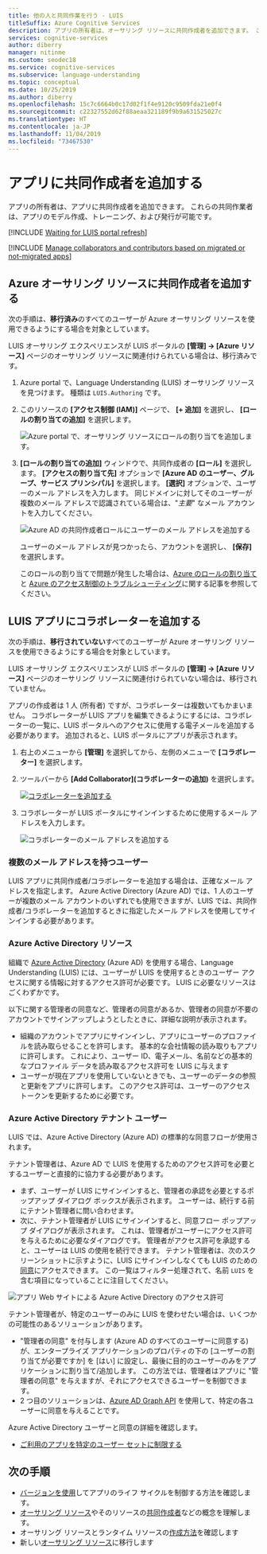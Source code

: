 ```yaml
---
title: 他の人と共同作業を行う - LUIS
titleSuffix: Azure Cognitive Services
description: アプリの所有者は、オーサリング リソースに共同作成者を追加できます。 これらの共同作業者は、アプリのモデル変更、トレーニング、および発行が可能です。
services: cognitive-services
author: diberry
manager: nitinme
ms.custom: seodec18
ms.service: cognitive-services
ms.subservice: language-understanding
ms.topic: conceptual
ms.date: 10/25/2019
ms.author: diberry
ms.openlocfilehash: 15c7c6664b0c17d02f1f4e9120c9509fda21e0f4
ms.sourcegitcommit: c22327552d62f88aeaa321189f9b9a631525027c
ms.translationtype: HT
ms.contentlocale: ja-JP
ms.lasthandoff: 11/04/2019
ms.locfileid: "73467530"
---
```

# <a name="add-contributors-to-your-app"></a>アプリに共同作成者を追加する

アプリの所有者は、アプリに共同作成者を追加できます。 これらの共同作業者は、アプリのモデル作成、トレーニング、および発行が可能です。 

[!INCLUDE [Waiting for LUIS portal refresh](./includes/wait-v3-upgrade.md)]

[!INCLUDE [Manage collaborators and contributors based on migrated or not-migrated apps](./includes/manage-contributor-collaborator-migration.md)]

## <a name="add-contributor-to-azure-authoring-resource"></a>Azure オーサリング リソースに共同作成者を追加する

次の手順は、**移行済み**のすべてのユーザーが Azure オーサリング リソースを使用できるようにする場合を対象としています。

LUIS オーサリング エクスペリエンスが LUIS ポータルの **[管理] -> [Azure リソース]** ページのオーサリング リソースに関連付けられている場合は、移行済みです。

1. Azure portal で、Language Understanding (LUIS) オーサリング リソースを見つけます。 種類は `LUIS.Authoring` です。
1. このリソースの **[アクセス制御 (IAM)]** ページで、 **[+ 追加]** を選択し、 **[ロールの割り当ての追加]** を選択します。

    ![Azure portal で、オーサリング リソースにロールの割り当てを追加します。](./media/luis-how-to-collaborate/authoring-resource-access-control-add-role.png)

1. **[ロールの割り当ての追加]** ウィンドウで、共同作成者の **[ロール]** を選択します。 **[アクセスの割り当て先]** オプションで **[Azure AD のユーザー、グループ、サービス プリンシパル]** を選択します。 **[選択]** オプションで、ユーザーのメール アドレスを入力します。 同じドメインに対してそのユーザーが複数のメール アドレスで認識されている場合は、"_主要_" なメール アカウントを入力してください。

    ![Azure AD の共同作成者ロールにユーザーのメール アドレスを追加する](./media/luis-how-to-collaborate/add-role-assignment-for-contributor.png)

    ユーザーのメール アドレスが見つかったら、アカウントを選択し、 **[保存]** を選択します。 

    このロールの割り当てで問題が発生した場合は、[Azure のロールの割り当て](../../role-based-access-control/role-assignments-portal.md)と [Azure のアクセス制御のトラブルシューティング](../../role-based-access-control/troubleshooting.md#problems-with-rbac-role-assignments)に関する記事を参照してください。

## <a name="add-collaborator-to-luis-app"></a>LUIS アプリにコラボレーターを追加する

次の手順は、**移行されていない**すべてのユーザーが Azure オーサリング リソースを使用できるようにする場合を対象としています。

LUIS オーサリング エクスペリエンスが LUIS ポータルの **[管理] -> [Azure リソース]** ページのオーサリング リソースに関連付けられていない場合は、移行されていません。

アプリの作成者は 1 人 (所有者) ですが、コラボレーターは複数いてもかまいません。 コラボレーターが LUIS アプリを編集できるようにするには、コラボレーターの一覧に、LUIS ポータルへのアクセスに使用する電子メールを追加する必要があります。 追加されると、LUIS ポータルにアプリが表示されます。

1. 右上のメニューから **[管理]** を選択してから、左側のメニューで **[コラボレーター]** を選択します。

1. ツールバーから **[Add Collaborator]\(コラボレーターの追加)** を選択します。

    [![コラボレーターを追加する](./media/luis-how-to-collaborate/add-collaborator.png "コラボレーターの追加")](./media/luis-how-to-collaborate/add-collaborator.png#lightbox)

1. コラボレーターが LUIS ポータルにサインインするために使用するメール アドレスを入力します。

    ![コラボレーターのメール アドレスを追加する](./media/luis-how-to-collaborate/add-collaborator-pop-up.png)


### <a name="users-with-multiple-emails"></a>複数のメール アドレスを持つユーザー 

LUIS アプリに共同作成者/コラボレーターを追加する場合は、正確なメール アドレスを指定します。 Azure Active Directory (Azure AD) では、1 人のユーザーが複数のメール アカウントのいずれでも使用できますが、LUIS では、共同作成者/コラボレーターを追加するときに指定したメール アドレスを使用してサインインする必要があります。

<a name="owner-and-collaborators"></a>

### <a name="azure-active-directory-resources"></a>Azure Active Directory リソース

組織で [Azure Active Directory](https://docs.microsoft.com/azure/active-directory/) (Azure AD) を使用する場合、Language Understanding (LUIS) には、ユーザーが LUIS を使用するときのユーザー アクセスに関する情報に対するアクセス許可が必要です。 LUIS に必要なリソースはごくわずかです。 

以下に関する管理者の同意など、管理者の同意があるか、管理者の同意が不要のアカウントでサインアップしようとしたときに、詳細な説明が表示されます。

* 組織のアカウントでアプリにサインインし、アプリにユーザーのプロファイルを読み取らせることを許可します。 基本的な会社情報の読み取りもアプリに許可します。 これにより、ユーザー ID、電子メール、名前などの基本的なプロファイル データを読み取るアクセス許可を LUIS に与えます
* ユーザーが現在アプリを使用していないときでも、ユーザーのデータの参照と更新をアプリに許可します。 このアクセス許可は、ユーザーのアクセス トークンを更新するために必要です。


### <a name="azure-active-directory-tenant-user"></a>Azure Active Directory テナント ユーザー

LUIS では、Azure Active Directory (Azure AD) の標準的な同意フローが使用されます。 

テナント管理者は、Azure AD で LUIS を使用するためのアクセス許可を必要とするユーザーと直接的に協力する必要があります。 

* まず、ユーザーが LUIS にサインインすると、管理者の承認を必要とするポップアップ ダイアログ ボックスが表示されます。 ユーザーは、続行する前にテナント管理者に問い合わせます。 
* 次に、テナント管理者が LUIS にサインインすると、同意フロー ポップアップ ダイアログが表示されます。 これは、管理者がユーザーにアクセス許可を与えるために必要なダイアログです。 管理者がアクセス許可を承認すると、ユーザーは LUIS の使用を続行できます。 テナント管理者は、次のスクリーンショットに示すように、LUIS にサインインしなくても LUIS のための[同意](https://account.activedirectory.windowsazure.com/r#/applications)にアクセスできます。 この一覧はフィルター処理されて、名前 `LUIS` を含む項目になっていることに注目してください。

![アプリ Web サイトによる Azure Active Directory のアクセス許可](./media/luis-how-to-collaborate/tenant-permissions.png)

テナント管理者が、特定のユーザーのみに LUIS を使わせたい場合は、いくつかの可能性のあるソリューションがあります。
* "管理者の同意" を付与します (Azure AD のすべてのユーザーに同意する) が、エンタープライズ アプリケーションのプロパティの下の [ユーザーの割り当てが必要ですか] を [はい] に設定し、最後に目的のユーザーのみをアプリケーションに割り当て/追加します。 この方法では、管理者はアプリに "管理者の同意" を与えますが、それにアクセスできるユーザーを制御できます。
* 2 つ目のソリューションは、[Azure AD Graph API](https://docs.microsoft.com/graph/azuread-identity-access-management-concept-overview) を使用して、特定の各ユーザーに同意を与えることです。 

Azure Active Directory ユーザーと同意の詳細を確認します。 
* [ご利用のアプリを特定のユーザー セットに制限する](../../active-directory/develop/howto-restrict-your-app-to-a-set-of-users.md)

## <a name="next-steps"></a>次の手順

* [バージョンを使用](luis-how-to-manage-versions.md)してアプリのライフ サイクルを制御する方法を確認します。
* [オーサリング リソース](luis-concept-keys.md#authoring-key)やそのリソースの[共同作成者](luis-concept-keys.md#contributions-from-other-authors)などの概念を理解します。
* オーサリング リソースとランタイム リソースの[作成方法](luis-how-to-azure-subscription.md)を確認します
* 新しい[オーサリング リソース](luis-migration-authoring.md)に移行します 
